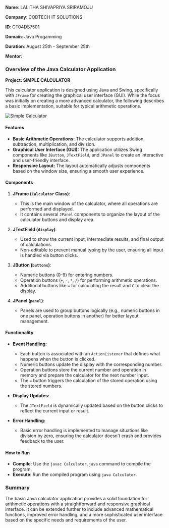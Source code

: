 **Name**: LALITHA SHIVAPRIYA SRIRAMOJU      

**Company**: CODTECH IT SOLUTIONS       

**ID**: CT04DS7501                                                                             

**Domain**: Java Progamming                                                                    

**Duration**: August 25th - September 25th                                                   

**Mentor**: 

### **Overview of the Java Calculator Application**

**Project: SIMPLE CALCULATOR**

This calculator application is designed using Java and Swing, specifically with `JFrame` for creating the graphical user interface (GUI). While the focus was initially on creating a more advanced calculator, the following describes a basic implementation, suitable for typical arithmetic operations.

![Simple Calculator](https://github.com/user-attachments/assets/433567af-1241-47e7-ba91-555ae4772f68)


#### **Features**
- **Basic Arithmetic Operations:** The calculator supports addition, subtraction, multiplication, and division.
- **Graphical User Interface (GUI):** The application utilizes Swing components like `JButton`, `JTextField`, and `JPanel` to create an interactive and user-friendly interface.
- **Responsive Layout:** The layout automatically adjusts components based on the window size, ensuring a smooth user experience.

#### **Components**
1. **JFrame (`Calculator` Class)**:
   - This is the main window of the calculator, where all operations are performed and displayed.
   - It contains several `JPanel` components to organize the layout of the calculator buttons and display area.

2. **JTextField (`display`)**:
   - Used to show the current input, intermediate results, and final output of calculations.
   - Non-editable to prevent manual typing by the user, ensuring all input is handled via button clicks.

3. **JButton (`buttons`)**:
   - Numeric buttons (0-9) for entering numbers.
   - Operation buttons (`+`, `-`, `*`, `/`) for performing arithmetic operations.
   - Additional buttons like `=` for calculating the result and `C` to clear the display.

4. **JPanel (`panel`)**:
   - Panels are used to group buttons logically (e.g., numeric buttons in one panel, operation buttons in another) for better layout management.

#### **Functionality**
- **Event Handling:**
  - Each button is associated with an `ActionListener` that defines what happens when the button is clicked.
  - Numeric buttons update the display with the corresponding number.
  - Operation buttons store the current number and operation in memory and prepare the calculator for the next number input.
  - The `=` button triggers the calculation of the stored operation using the stored numbers.

- **Display Updates:**
  - The `JTextField` is dynamically updated based on the button clicks to reflect the current input or result.
  
- **Error Handling:**
  - Basic error handling is implemented to manage situations like division by zero, ensuring the calculator doesn't crash and provides feedback to the user.

#### **How to Run**
- **Compile**: Use the `javac Calculator.java` command to compile the program.
- **Execute**: Run the compiled program using `java Calculator`.

### **Summary**
The basic Java calculator application provides a solid foundation for arithmetic operations with a straightforward and responsive graphical interface. It can be extended further to include advanced mathematical functions, improved error handling, and a more sophisticated user interface based on the specific needs and requirements of the user.
